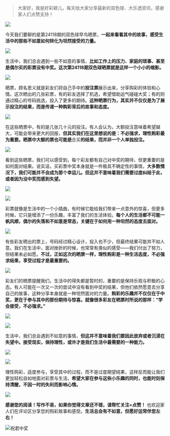 > 大家好，我是好彩颖儿，每天给大家分享最新的双色球、大乐透资讯，感谢家人们点赞支持！

![](https://cdn.jsdelivr.net/gh/wangwenjie1314/PicCDN/2024-7-11/1720660897499-image.png)


今天我们要聊的是第24118期的双色球早鸟晒票，**一起来看看其中的故事，感受生活中的那些不如意如何转化为坦然接受的力量。**


![](https://cdn.jsdelivr.net/gh/wangwenjie1314/PicCDN/2024-10-15/1728954730069-image.png)


生活中，我们总会遇到一些不如意的事情，**比如工作上的压力、家庭的琐事、甚至是偶尔买的彩票没有中奖。这次第24118期双色球晒票就是这样一个小小的缩影。**

![](https://cdn.jsdelivr.net/gh/wangwenjie1314/PicCDN/2024-10-15/1728954735510-image.png)


晒票，顾名思义就是彩友们将自己手中的**投注票**展示出来，分享购彩的体验和心情。这次晒出的几张彩票，有的彩友选择了机选，希望借助运气碰碰大奖；有的则通过精心的号码挑选，投入了更多的期待。**这种晒票行为，其实并不仅仅是为了展示投注的结果，而是传递一种购彩背后的故事和态度。**


![](https://cdn.jsdelivr.net/gh/wangwenjie1314/PicCDN/2024-10-15/1728954746299-image.png)

在这些晒票中，有的是几张几十元的投注。有人会认为，大额投注意味着希望越大，可能会带来更大的回报，**但其实我们在这里想说的是：不必强求，理性购彩最为重要。晒票中大额的票也可能是**合买**的结果，而并非一个人单独投注。**


![](https://cdn.jsdelivr.net/gh/wangwenjie1314/PicCDN/2024-10-15/1728954751033-image.png)


看到这些晒票，我们可以感受到，每个彩友都有自己对中奖的期待，但更重要的是如何面对结果。说实话，买彩票中奖本身就是一件极具不确定性的事情，**大多数情况下，我们可能并不会成为那个幸运儿。但这并不意味着我们需要过度纠结于此，或者因为没中奖而感到失望。**


![](https://cdn.jsdelivr.net/gh/wangwenjie1314/PicCDN/2024-10-15/1728954760936-image.png)

![](https://cdn.jsdelivr.net/gh/wangwenjie1314/PicCDN/2024-10-15/1728954756160-image.png)

彩票就像是生活中的一个小插曲，有时候它能给我们带来一点意外的惊喜，但更多时候，它只是增添了一份乐趣，丰富了我们的生活体验。**每个人的生活都不可能一帆风顺，偶尔的失落和不如意是常态，关键在于如何用一种坦然的态度去面对。**


![](https://cdn.jsdelivr.net/gh/wangwenjie1314/PicCDN/2024-10-15/1728954766799-image.png)


有些彩友晒出的票上，号码经过精心设计，投入也不少，但最终结果可能并不如人意。我们在生活中，面对挫折的时候，也常常有类似的感受——我们付出了努力，但结果未必如愿。**不过，正如这次的晒票一样，理性购彩是一种生活态度，不必强求结果，享受过程才是最重要的。**


![](https://cdn.jsdelivr.net/gh/wangwenjie1314/PicCDN/2024-10-15/1728954771862-image.png)

彩友们的晒票提醒我们，生活中的得失都是暂时的，重要的是保持乐观与积极的心态。有人可能在一次又一次的尝试中没有看到中奖的结果，但他们依然愿意去分享自己的故事，这种分享本身就是一种坦然面对的力量。**购彩的乐趣并不仅仅在于中奖，更在于参与其中的那份期待与惊喜。就像很多彩友在晒票时所说的那样：“学会接受，不必强求。”**

![](https://cdn.jsdelivr.net/gh/wangwenjie1314/PicCDN/2024-10-15/1728954777252-image.png)

![](https://cdn.jsdelivr.net/gh/wangwenjie1314/PicCDN/2024-10-15/1728954793397-image.png)



生活中，我们总会遇到不如意的事情，**但这并不意味着我们要因此放弃或者沉浸在失望中。接受现实，保持理性，或许才是我们生活中最需要的一种能力。**

![](https://cdn.jsdelivr.net/gh/wangwenjie1314/PicCDN/2024-10-15/1728954783104-image.png)

![](https://cdn.jsdelivr.net/gh/wangwenjie1314/PicCDN/2024-10-15/1728954788228-image.png)


理性购彩，适度参与，享受其中的过程，而不是过度期望结果，这样反而能让我们更加轻松自如地面对彩票与生活。**希望大家在参与这些小乐趣的同时，也能时刻保持清醒，不因一时的失利而影响心情。**


![](https://cdn.jsdelivr.net/gh/wangwenjie1314/PicCDN/2024-10-15/1728954799237-image.png)


**感谢您的阅读！写作不易，如果你觉得文章还不错，请帮忙关注+点赞！** 也欢迎家人们在评论区分享您的购彩故事和感受。**生活总会有不如意，但愿好运常伴您左右！**



![祝君中奖](https://cdn.jsdelivr.net/gh/wangwenjie1314/PicCDN/2024-10-15/1728954883948-image.png)


